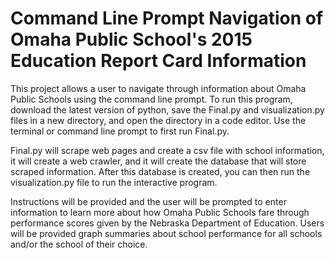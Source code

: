# Command Line Prompt Navigation of Omaha Public School's 2015 Education Report Card Information

This project allows a user to navigate through information about Omaha Public Schools using the command line prompt. 
To run this program, download the latest version of python, save the Final.py and visualization.py files in a new directory, and open the directory in a code editor. Use the terminal or command line prompt to first run Final.py. 

Final.py will scrape web pages and create a csv file with school information, it will create a web crawler, and it will create the database that will store scraped information. After this database is created, you can then run the visualization.py file to run the interactive program. 

Instructions will be provided and the user will be prompted to enter information to learn more about how Omaha Public Schools fare 
through performance scores given by the Nebraska Department of Education. Users will be provided graph summaries about school performance for all schools and/or the school of their choice. 
